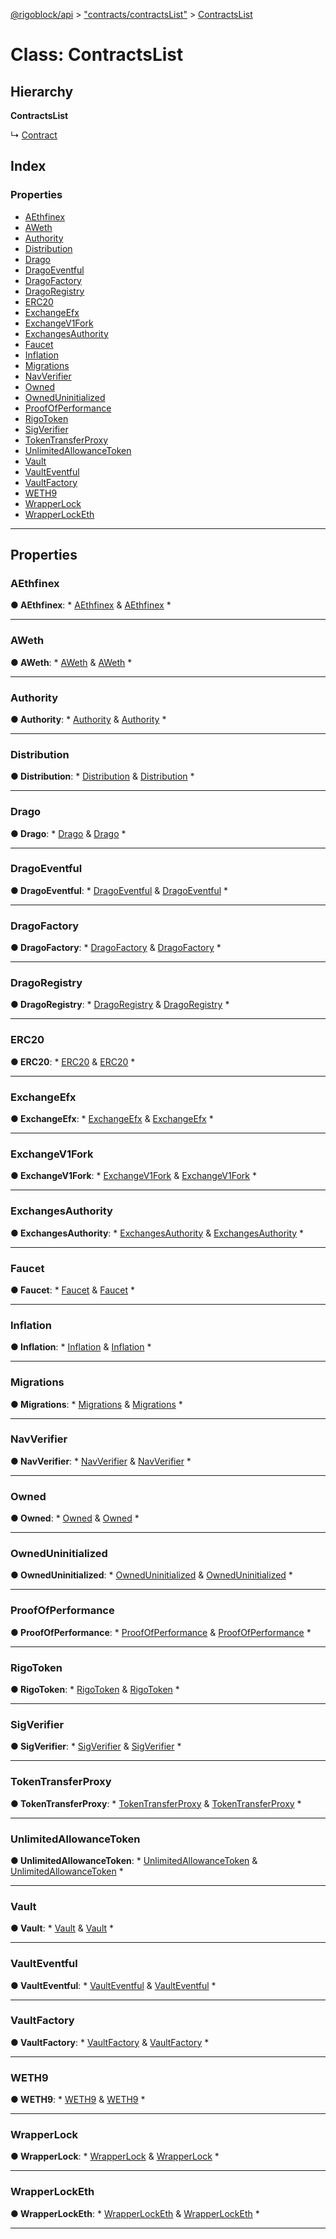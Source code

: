 [@rigoblock/api](../README.md) > ["contracts/contractsList"](../modules/_contracts_contractslist_.md) > [ContractsList](../classes/_contracts_contractslist_.contractslist.md)

# Class: ContractsList

## Hierarchy

**ContractsList**

↳  [Contract](_contracts_contract_.contract.md)

## Index

### Properties

* [AEthfinex](_contracts_contractslist_.contractslist.md#aethfinex)
* [AWeth](_contracts_contractslist_.contractslist.md#aweth)
* [Authority](_contracts_contractslist_.contractslist.md#authority)
* [Distribution](_contracts_contractslist_.contractslist.md#distribution)
* [Drago](_contracts_contractslist_.contractslist.md#drago)
* [DragoEventful](_contracts_contractslist_.contractslist.md#dragoeventful)
* [DragoFactory](_contracts_contractslist_.contractslist.md#dragofactory)
* [DragoRegistry](_contracts_contractslist_.contractslist.md#dragoregistry)
* [ERC20](_contracts_contractslist_.contractslist.md#erc20)
* [ExchangeEfx](_contracts_contractslist_.contractslist.md#exchangeefx)
* [ExchangeV1Fork](_contracts_contractslist_.contractslist.md#exchangev1fork)
* [ExchangesAuthority](_contracts_contractslist_.contractslist.md#exchangesauthority)
* [Faucet](_contracts_contractslist_.contractslist.md#faucet)
* [Inflation](_contracts_contractslist_.contractslist.md#inflation)
* [Migrations](_contracts_contractslist_.contractslist.md#migrations)
* [NavVerifier](_contracts_contractslist_.contractslist.md#navverifier)
* [Owned](_contracts_contractslist_.contractslist.md#owned)
* [OwnedUninitialized](_contracts_contractslist_.contractslist.md#owneduninitialized)
* [ProofOfPerformance](_contracts_contractslist_.contractslist.md#proofofperformance)
* [RigoToken](_contracts_contractslist_.contractslist.md#rigotoken)
* [SigVerifier](_contracts_contractslist_.contractslist.md#sigverifier)
* [TokenTransferProxy](_contracts_contractslist_.contractslist.md#tokentransferproxy)
* [UnlimitedAllowanceToken](_contracts_contractslist_.contractslist.md#unlimitedallowancetoken)
* [Vault](_contracts_contractslist_.contractslist.md#vault)
* [VaultEventful](_contracts_contractslist_.contractslist.md#vaulteventful)
* [VaultFactory](_contracts_contractslist_.contractslist.md#vaultfactory)
* [WETH9](_contracts_contractslist_.contractslist.md#weth9)
* [WrapperLock](_contracts_contractslist_.contractslist.md#wrapperlock)
* [WrapperLockEth](_contracts_contractslist_.contractslist.md#wrapperlocketh)

---

## Properties

<a id="aethfinex"></a>

###  AEthfinex

**● AEthfinex**: * [AEthfinex](_contracts_models_a_ethfinex_.aethfinex.md) & [AEthfinex](_contracts_models_a_ethfinex_.aethfinex.md)
*

___
<a id="aweth"></a>

###  AWeth

**● AWeth**: * [AWeth](_contracts_models_a_weth_.aweth.md) & [AWeth](_contracts_models_a_weth_.aweth.md)
*

___
<a id="authority"></a>

###  Authority

**● Authority**: * [Authority](_contracts_models_authority_.authority.md) & [Authority](_contracts_models_authority_.authority.md)
*

___
<a id="distribution"></a>

###  Distribution

**● Distribution**: * [Distribution](_contracts_models_distribution_.distribution.md) & [Distribution](_contracts_models_distribution_.distribution.md)
*

___
<a id="drago"></a>

###  Drago

**● Drago**: * [Drago](_contracts_models_drago_.drago.md) & [Drago](_contracts_models_drago_.drago.md)
*

___
<a id="dragoeventful"></a>

###  DragoEventful

**● DragoEventful**: * [DragoEventful](_contracts_models_drago_eventful_.dragoeventful.md) & [DragoEventful](_contracts_models_drago_eventful_.dragoeventful.md)
*

___
<a id="dragofactory"></a>

###  DragoFactory

**● DragoFactory**: * [DragoFactory](_contracts_models_drago_factory_.dragofactory.md) & [DragoFactory](_contracts_models_drago_factory_.dragofactory.md)
*

___
<a id="dragoregistry"></a>

###  DragoRegistry

**● DragoRegistry**: * [DragoRegistry](_contracts_models_drago_registry_.dragoregistry.md) & [DragoRegistry](_contracts_models_drago_registry_.dragoregistry.md)
*

___
<a id="erc20"></a>

###  ERC20

**● ERC20**: * [ERC20](_contracts_models_erc20_.erc20.md) & [ERC20](_contracts_models_erc20_.erc20.md)
*

___
<a id="exchangeefx"></a>

###  ExchangeEfx

**● ExchangeEfx**: * [ExchangeEfx](_contracts_models_exchange_efx_.exchangeefx.md) & [ExchangeEfx](_contracts_models_exchange_efx_.exchangeefx.md)
*

___
<a id="exchangev1fork"></a>

###  ExchangeV1Fork

**● ExchangeV1Fork**: * [ExchangeV1Fork](_contracts_models_exchange_v1_fork_.exchangev1fork.md) & [ExchangeV1Fork](_contracts_models_exchange_v1_fork_.exchangev1fork.md)
*

___
<a id="exchangesauthority"></a>

###  ExchangesAuthority

**● ExchangesAuthority**: * [ExchangesAuthority](_contracts_models_exchanges_authority_.exchangesauthority.md) & [ExchangesAuthority](_contracts_models_exchanges_authority_.exchangesauthority.md)
*

___
<a id="faucet"></a>

###  Faucet

**● Faucet**: * [Faucet](_contracts_models_faucet_.faucet.md) & [Faucet](_contracts_models_faucet_.faucet.md)
*

___
<a id="inflation"></a>

###  Inflation

**● Inflation**: * [Inflation](_contracts_models_inflation_.inflation.md) & [Inflation](_contracts_models_inflation_.inflation.md)
*

___
<a id="migrations"></a>

###  Migrations

**● Migrations**: * [Migrations](_contracts_models_migrations_.migrations.md) & [Migrations](_contracts_models_migrations_.migrations.md)
*

___
<a id="navverifier"></a>

###  NavVerifier

**● NavVerifier**: * [NavVerifier](_contracts_models_nav_verifier_.navverifier.md) & [NavVerifier](_contracts_models_nav_verifier_.navverifier.md)
*

___
<a id="owned"></a>

###  Owned

**● Owned**: * [Owned](_contracts_models_owned_.owned.md) & [Owned](_contracts_models_owned_.owned.md)
*

___
<a id="owneduninitialized"></a>

###  OwnedUninitialized

**● OwnedUninitialized**: * [OwnedUninitialized](_contracts_models_owned_uninitialized_.owneduninitialized.md) & [OwnedUninitialized](_contracts_models_owned_uninitialized_.owneduninitialized.md)
*

___
<a id="proofofperformance"></a>

###  ProofOfPerformance

**● ProofOfPerformance**: * [ProofOfPerformance](_contracts_models_proof_of_performance_.proofofperformance.md) & [ProofOfPerformance](_contracts_models_proof_of_performance_.proofofperformance.md)
*

___
<a id="rigotoken"></a>

###  RigoToken

**● RigoToken**: * [RigoToken](_contracts_models_rigo_token_.rigotoken.md) & [RigoToken](_contracts_models_rigo_token_.rigotoken.md)
*

___
<a id="sigverifier"></a>

###  SigVerifier

**● SigVerifier**: * [SigVerifier](_contracts_models_sig_verifier_.sigverifier.md) & [SigVerifier](_contracts_models_sig_verifier_.sigverifier.md)
*

___
<a id="tokentransferproxy"></a>

###  TokenTransferProxy

**● TokenTransferProxy**: * [TokenTransferProxy](_contracts_models_token_transfer_proxy_.tokentransferproxy.md) & [TokenTransferProxy](_contracts_models_token_transfer_proxy_.tokentransferproxy.md)
*

___
<a id="unlimitedallowancetoken"></a>

###  UnlimitedAllowanceToken

**● UnlimitedAllowanceToken**: * [UnlimitedAllowanceToken](_contracts_models_unlimited_allowance_token_.unlimitedallowancetoken.md) & [UnlimitedAllowanceToken](_contracts_models_unlimited_allowance_token_.unlimitedallowancetoken.md)
*

___
<a id="vault"></a>

###  Vault

**● Vault**: * [Vault](_contracts_models_vault_.vault.md) & [Vault](_contracts_models_vault_.vault.md)
*

___
<a id="vaulteventful"></a>

###  VaultEventful

**● VaultEventful**: * [VaultEventful](_contracts_models_vault_eventful_.vaulteventful.md) & [VaultEventful](_contracts_models_vault_eventful_.vaulteventful.md)
*

___
<a id="vaultfactory"></a>

###  VaultFactory

**● VaultFactory**: * [VaultFactory](_contracts_models_vault_factory_.vaultfactory.md) & [VaultFactory](_contracts_models_vault_factory_.vaultfactory.md)
*

___
<a id="weth9"></a>

###  WETH9

**● WETH9**: * [WETH9](_contracts_models_weth9_.weth9.md) & [WETH9](_contracts_models_weth9_.weth9.md)
*

___
<a id="wrapperlock"></a>

###  WrapperLock

**● WrapperLock**: * [WrapperLock](_contracts_models_wrapper_lock_.wrapperlock.md) & [WrapperLock](_contracts_models_wrapper_lock_.wrapperlock.md)
*

___
<a id="wrapperlocketh"></a>

###  WrapperLockEth

**● WrapperLockEth**: * [WrapperLockEth](_contracts_models_wrapper_lock_eth_.wrapperlocketh.md) & [WrapperLockEth](_contracts_models_wrapper_lock_eth_.wrapperlocketh.md)
*

___


